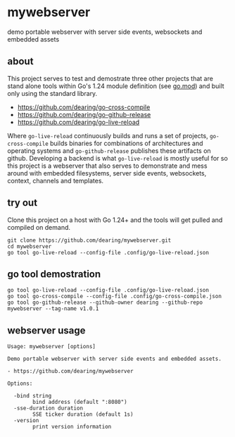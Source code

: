# mywebserver

demo portable webserver with server side events, websockets and embedded assets

## about

This project serves to test and demostrate three other projects that are stand alone tools within Go's 1.24 module definition (see [go.mod](go.mod)) and built only using the standard library.

- https://github.com/dearing/go-cross-compile
- https://github.com/dearing/go-github-release
- https://github.com/dearing/go-live-reload


Where `go-live-reload` continuously builds and runs a set of projects, `go-cross-compile` builds binaries for combinations of architectures and operating systems and `go-github-release` publishes these artifacts on github. Developing a backend is what `go-live-reload` is mostly useful for so this project is a webserver that also serves to demonstrate and mess around with embedded filesystems, server side events, websockets, context, channels and templates.

## try out

Clone this project on a host with Go 1.24+ and the tools will get pulled and compiled on demand.

```
git clone https://github.com/dearing/mywebserver.git
cd mywebserver
go tool go-live-reload --config-file .config/go-live-reload.json
```

## go tool demostration
```
go tool go-live-reload --config-file .config/go-live-reload.json
go tool go-cross-compile --config-file .config/go-cross-compile.json
go tool go-github-release --github-owner dearing --github-repo mywebserver --tag-name v1.0.1
```
## webserver usage

```
Usage: mywebserver [options]

Demo portable webserver with server side events and embedded assets.

- https://github.com/dearing/mywebserver

Options:

  -bind string
        bind address (default ":8080")
  -sse-duration duration
        SSE ticker duration (default 1s)
  -version
        print version information
```

